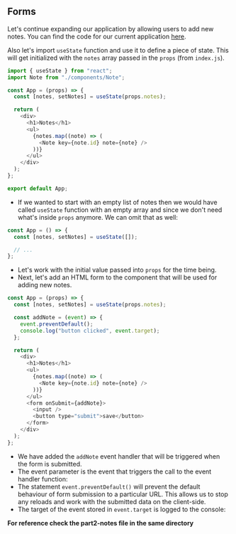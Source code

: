 ## Forms

Let's continue expanding our application by allowing users to add new notes. You can find the code for our current application [here](https://github.com/fullstack-hy2020/part2-notes/tree/part2-1).

Also let's import `useState` function and use it to define a piece of state. This will get initialized with the `notes` array passed in the `props` (from `index.js`).

```js
import { useState } from "react";
import Note from "./components/Note";

const App = (props) => {
  const [notes, setNotes] = useState(props.notes);

  return (
    <div>
      <h1>Notes</h1>
      <ul>
        {notes.map((note) => (
          <Note key={note.id} note={note} />
        ))}
      </ul>
    </div>
  );
};

export default App;
```

- If we wanted to start with an empty list of notes then we would have called `useState` function with an empty array and since we don't need what's inside `props` anymore. We can omit that as well:

```js
const App = () => {
  const [notes, setNotes] = useState([]);

  // ...
};
```

- Let's work with the initial value passed into `props` for the time being.
- Next, let's add an HTML form to the component that will be used for adding new notes.

```js
const App = (props) => {
  const [notes, setNotes] = useState(props.notes);

  const addNote = (event) => {
    event.preventDefault();
    console.log("button clicked", event.target);
  };

  return (
    <div>
      <h1>Notes</h1>
      <ul>
        {notes.map((note) => (
          <Note key={note.id} note={note} />
        ))}
      </ul>
      <form onSubmit={addNote}>
        <input />
        <button type="submit">save</button>
      </form>
    </div>
  );
};
```

- We have added the `addNote` event handler that will be triggered when the form is submitted.
- The event parameter is the event that triggers the call to the event handler function:
- The statement `event.preventDefault()` will prevent the default behaviour of form submission to a particular URL. This allows us to stop any reloads and work with the submitted data on the client-side.
- The target of the event stored in `event.target` is logged to the console:

**For reference check the part2-notes file in the same directory**
